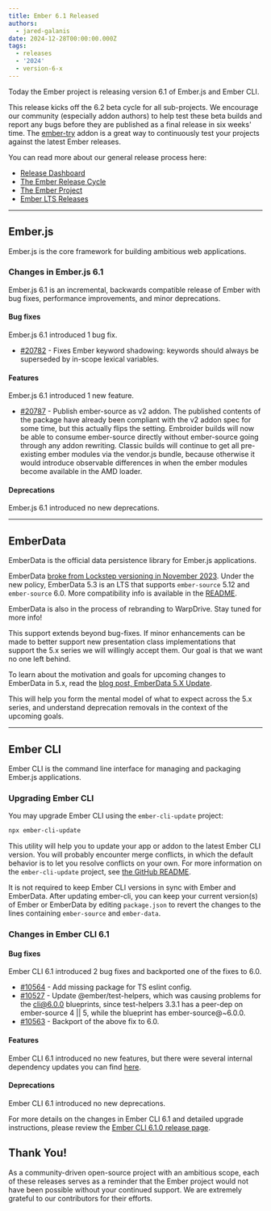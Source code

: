 ```yaml
---
title: Ember 6.1 Released
authors:
  - jared-galanis
date: 2024-12-28T00:00:00.000Z
tags:
  - releases
  - '2024'
  - version-6-x
---
```


Today the Ember project is releasing version 6.1 of Ember.js and Ember CLI.

This release kicks off the 6.2 beta cycle for all sub-projects. We encourage our community (especially addon authors) to help test these beta builds and report any bugs before they are published as a final release in six weeks' time. The [ember-try](https://github.com/ember-cli/ember-try) addon is a great way to continuously test your projects against the latest Ember releases.

You can read more about our general release process here:

- [Release Dashboard](http://emberjs.com/releases/)
- [The Ember Release Cycle](https://blog.emberjs.com/new-ember-release-process/)
- [The Ember Project](https://blog.emberjs.com/ember-project-at-2-0/)
- [Ember LTS Releases](https://blog.emberjs.com/announcing-embers-first-lts/)

---

## Ember.js

Ember.js is the core framework for building ambitious web applications.

### Changes in Ember.js 6.1

Ember.js 6.1 is an incremental, backwards compatible release of Ember with bug fixes, performance improvements, and minor deprecations.

#### Bug fixes

Ember.js 6.1 introduced 1 bug fix.

- [#20782](https://github.com/emberjs/ember.js/pull/20782) - Fixes Ember keyword shadowing: keywords should always be superseded by in-scope lexical variables.

#### Features

Ember.js 6.1 introduced 1 new feature.

- [#20787](https://github.com/emberjs/ember.js/pull/20787) - Publish ember-source as v2 addon. The published contents of the package have already been compliant with the v2 addon spec for some time, but this actually flips the setting. Embroider builds will now be able to consume ember-source directly without ember-source going through any addon rewriting. Classic builds will continue to get all pre-existing ember modules via the vendor.js bundle, because otherwise it would introduce observable differences in when the ember modules become available in the AMD loader.

#### Deprecations

Ember.js 6.1 introduced no new deprecations.

---

## EmberData

EmberData is the official data persistence library for Ember.js applications.

EmberData [broke from Lockstep versioning in November 2023](https://blog.emberjs.com/updates-to-ember-data-versioning-strategy). Under the new policy, EmberData 5.3 is an LTS that supports `ember-source` 5.12 and `ember-source` 6.0. More compatibility info is available in the [README](https://github.com/emberjs/data#compatibility).

EmberData is also in the process of rebranding to WarpDrive. Stay tuned for more info!

This support extends beyond bug-fixes. If minor enhancements can be made to better support new presentation class implementations that support the 5.x series we will willingly accept them. Our goal is that we want no one left behind.

To learn about the motivation and goals for upcoming changes to EmberData in 5.x,
read the [blog post, EmberData 5.X Update](https://blog.emberjs.com/ember-data-5-x-update-2023-04-15/).

<!-- alex ignore retext-equality -->

This will help you form the mental model of what to expect across the 5.x series,
and understand deprecation removals in the context of the upcoming goals.

---

## Ember CLI

Ember CLI is the command line interface for managing and packaging Ember.js applications.

### Upgrading Ember CLI

You may upgrade Ember CLI using the `ember-cli-update` project:

```bash
npx ember-cli-update
```

This utility will help you to update your app or addon to the latest Ember CLI version. You will probably encounter merge conflicts, in which the default behavior is to let you resolve conflicts on your own. For more information on the `ember-cli-update` project, see [the GitHub README](https://github.com/ember-cli/ember-cli-update).

It is not required to keep Ember CLI versions in sync with Ember and EmberData. After updating ember-cli, you can keep your current version(s) of Ember or EmberData by editing `package.json` to revert the changes to the lines containing `ember-source` and `ember-data`.

### Changes in Ember CLI 6.1

#### Bug fixes

Ember CLI 6.1 introduced 2 bug fixes and backported one of the fixes to 6.0.

- [#10564](https://github.com/ember-cli/ember-cli/pull/10564) - Add missing package for TS eslint config.
- [#10527](https://github.com/ember-cli/ember-cli/pull/10527) - Update @ember/test-helpers, which was causing problems for the cli@6.0.0 blueprints, since test-helpers 3.3.1 has a peer-dep on ember-source 4 || 5, while the blueprint has ember-source@~6.0.0.
- [#10563](https://github.com/ember-cli/ember-cli/pull/10563) - Backport of the above fix to 6.0.

#### Features

Ember CLI 6.1 introduced no new features, but there were several internal dependency updates you can find [here](https://github.com/ember-cli/ember-cli/blob/master/CHANGELOG.md#v610).

#### Deprecations

Ember CLI 6.1 introduced no new deprecations.

For more details on the changes in Ember CLI 6.1 and detailed upgrade
instructions, please review the [Ember CLI 6.1.0 release page](https://github.com/ember-cli/ember-cli/releases/tag/v6.1.0).

## Thank You!

As a community-driven open-source project with an ambitious scope, each of these releases serves as a reminder that the Ember project would not have been possible without your continued support. We are extremely grateful to our contributors for their efforts.

